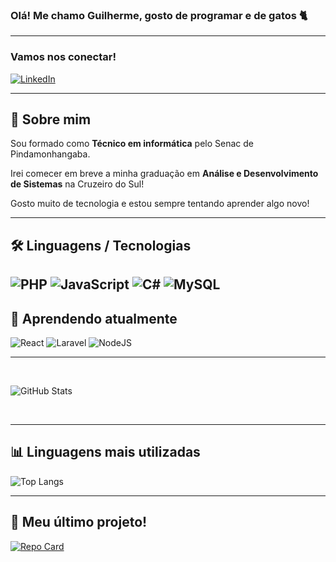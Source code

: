 ### Olá! Me chamo Guilherme, gosto de programar e de gatos 🐈
---

### Vamos nos conectar!

[![LinkedIn](https://img.shields.io/badge/LinkedIn-6A0DAD?style=for-the-badge&logo=linkedin&logoColor=white)](https://linkedin.com/in/guilherme-jrodrigues)

---
## 🧠 Sobre mim 

Sou formado como **Técnico em informática** pelo Senac de Pindamonhangaba. 

Irei comecer em breve a minha graduação em **Análise e Desenvolvimento de Sistemas** na Cruzeiro do Sul!
    
Gosto muito de tecnologia e estou sempre tentando aprender algo novo!

---

## 🛠️ Linguagens / Tecnologias
![PHP](https://img.shields.io/badge/PHP-6A0DAD?style=for-the-badge&logo=php&logoColor=white)
![JavaScript](https://img.shields.io/badge/JavaScript-6A0DAD?style=for-the-badge&logo=javascript&logoColor=white)
![C#](https://img.shields.io/badge/C%23-6A0DAD?style=for-the-badge&logo=c-sharp&logoColor=white)
![MySQL](https://img.shields.io/badge/MySQL-6A0DAD?style=for-the-badge&logo=mysql&logoColor=white)
---

## 🚧 Aprendendo atualmente

![React](https://img.shields.io/badge/React-6A0DAD?style=for-the-badge&logo=react&logoColor=61DAFB)
![Laravel](https://img.shields.io/badge/laravel-%236A0DAD.svg?style=for-the-badge&logo=laravel&logoColor=white)
![NodeJS](https://img.shields.io/badge/node.js-6A0DAD?style=for-the-badge&logo=node.js&logoColor=white)

---

<br>

![GitHub Stats](https://github-readme-stats.vercel.app/api?username=guirdgrs&theme=transparent&bg_color=1E0028&border_color=AA00FF&show_icons=true&icon_color=AA00FF&title_color=D580FF&text_color=FFFFFF)


<br>

---


## 📊 Linguagens mais utilizadas

![Top Langs](https://github-readme-stats.vercel.app/api/top-langs/?username=guirdgrs&layout=compact&bg_color=1E0028&title_color=D580FF&text_color=FFFFFF)

---


## 🚀 Meu último projeto!

[![Repo Card](https://github-readme-stats.vercel.app/api/pin/?username=guirdgrs&repo=readify&bg_color=1E0028&border_color=AA00FF&show_icons=true&icon_color=AA00FF&title_color=D580FF&text_color=FFFFFF)](https://github.com/guirdgrs/readify)